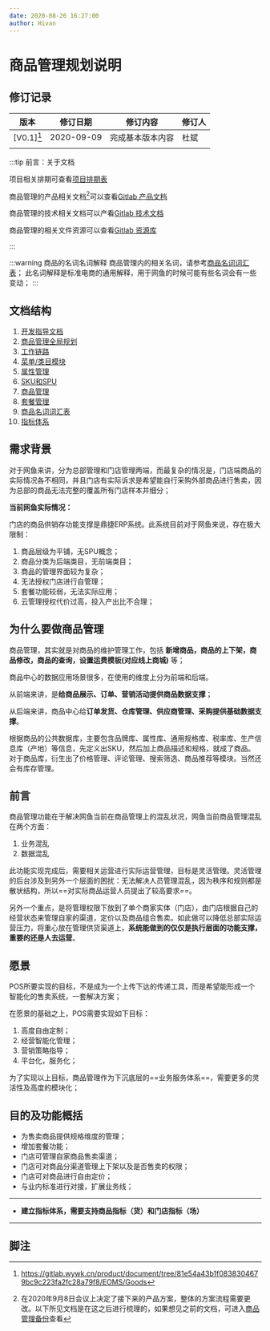 ```yaml
---
date: 2020-08-26 16:27:00
author: Hivan
---
```


# 商品管理规划说明

## 修订记录

| 版本         | 修订日期    | 修订内容        | 修订人  |
|-------------|------------|---------------|--------|
|[V0.1][^_0.1]| 2020-09-09 | 完成基本版本内容 | 杜斌    |
|             |            |               |        |

:::tip 前言：关于文档

项目相关排期可查看[项目排期表](http://192.168.10.138/plan/goods/)

商品管理的产品相关文档[^_archive]可以查看[Gitlab 产品文档](https://gitlab.wywk.cn/product/document/tree/master/EOMS/Goods/)

商品管理的技术相关文档可以产看[Gitlab 技术文档](https://gitlab.wywk.cn/internet_cafe_systems_group/wy-goods_doc/tree/master)

商品管理的相关文件资源可以查看[Gitlab 资源库](https://gitlab.wywk.cn/product/repository/tree/master/EOMS/Goods/Documents)

:::

:::warning 商品的名词名词解释
商品管理内的相关名词，请参考[商品名词词汇表](./glossary.md)；
此名词解释是标准电商的通用解释，用于网鱼的时候可能有些名词会有一些变动；
:::

## 文档结构

1. [开发指导文档](./empolder.md)
2. [商品管理全局规划](./global.md)
3. [工作链路](./link.md)
4. [菜单/类目模块](./category.md)
5. [属性管理](./attributes.md)
6. [SKU和SPU](./SPU&SKU.md)
7. [商品管理](./goods.md)
8. [套餐管理](./set_meal.md)
9. [商品名词词汇表](./glossary.md)
10. [指标体系](./index_system.md)

## 需求背景

对于网鱼来讲，分为总部管理和门店管理两端，而最复杂的情况是，门店端商品的实际情况各不相同，并且门店有实际诉求是希望能自行采购外部商品进行售卖，因为总部的商品无法完整的覆盖所有门店样本并细分；

**当前网鱼实际情况：**

门店的商品供销存功能支撑是鼎捷ERP系统。此系统目前对于网鱼来说，存在极大限制：

1. 商品层级为平铺，无SPU概念；
2. 商品分类为后端类目，无前端类目；
3. 商品的管理界面较为复杂；
4. 无法授权门店进行自管理；
5. 套餐功能较弱，无法实际应用；
6. 云管理授权代价过高，投入产出比不合理；

## 为什么要做商品管理

商品管理，其实就是对商品的维护管理工作，包括 **新增商品，商品的上下架，商品修改，商品的查询，设置运费模板(对应线上商城)** 等；

商品中心的数据应用场景很多，在使用的维度上分为前端和后端。

从前端来讲，是**给商品展示、订单、营销活动提供商品数据支撑**；

从后端来讲，商品中心给**订单发货、仓库管理、供应商管理、采购提供基础数据支撑**。

根据商品的公共数据库，主要包含品牌库、属性库、通用规格库、税率库、生产信息库（产地）等信息，先定义出SKU，然后加上商品描述和规格，就成了商品。对于商品库，衍生出了价格管理、评论管理、搜索筛选、商品推荐等模块。当然还会有库存管理。

## 前言

商品管理功能在于解决网鱼当前在商品管理上的混乱状况，网鱼当前商品管理混乱在两个方面：

1. 业务混乱
2. 数据混乱

此功能实现完成后，需要相关运营进行实际运营管理，目标是灵活管理。灵活管理的后台涉及到另外一个层面的困扰：无法解决人员管理混乱，因为秩序和规则都是散状结构，所以==对实际商品运营人员提出了较高要求==。

另外一个重点，是将管理权限下放到了单个商家实体（门店），由门店根据自己的经营状态来管理自家的渠道，定价以及商品组合售卖。如此做可以降低总部实际运营压力，将重心放在管理供货渠道上，**系统能做到的仅仅是执行层面的功能支撑，重要的还是人去运营**。



## 愿景

POS所要实现的目标，不是成为一个上传下达的传递工具，而是希望能形成一个智能化的售卖系统，一套解决方案；

在愿景的基础之上，POS需要实现如下目标：

1. 高度自由定制；
2. 经营智能化管理；
3. 营销策略指导；
4. 平台化，服务化；

为了实现以上目标，商品管理作为下沉底层的==业务服务体系==，需要更多的灵活性及高度的模块化；

## 目的及功能概括

- 为售卖商品提供规格维度的管理；
- 增加套餐功能；
- 门店可管理自家商品售卖渠道；
- 门店可对商品分渠道管理上下架以及是否售卖的权限；
- 门店可对商品进行自由定价；
- 与业内标准进行对接，扩展业务线；
---
- **建立指标体系，需要支持商品指标（货）和门店指标（场）**



---

## 脚注

[^_0.1]:https://gitlab.wywk.cn/product/document/tree/81e54a43b1f0838304679bc9c223fa2fc28a79f8/EOMS/Goods
[^_archive]:在2020年9月8日会议上决定了接下来的产品方案，整体的方案流程需要更改。以下所见文档是在这之后进行梳理的，如果想见之前的文档，可进入[商品管理备份](./archive/readme.md)查看